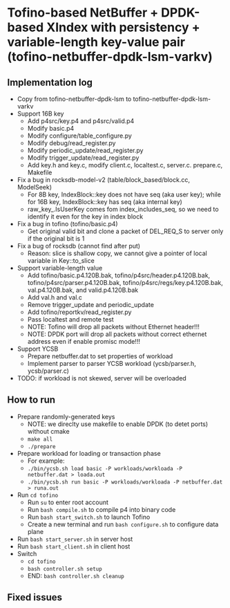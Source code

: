 # Tofino-based NetBuffer + DPDK-based XIndex with persistency + variable-length key-value pair (tofino-netbuffer-dpdk-lsm-varkv)

## Implementation log

- Copy from tofino-netbuffer-dpdk-lsm to tofino-netbuffer-dpdk-lsm-varkv
- Support 16B key
	+ Add p4src/key.p4 and p4src/valid.p4
	+ Modify basic.p4
	+ Modify configure/table_configure.py
	+ Modify debug/read_register.py
	+ Modify periodic_update/read_register.py
	+ Modify trigger_update/read_register.py
	+ Add key.h and key.c, modify client.c, localtest.c, server.c. prepare.c, Makefile
- Fix a bug in rocksdb-model-v2 (table/block_based/block.cc, ModelSeek)
	+ For 8B key, IndexBlock::key does not have seq (aka user key); while for 16B key, IndexBlock::key has seq (aka internal key)
	+ raw_key_.IsUserKey comes fom index_includes_seq, so we need to identify it even for the key in index block
- Fix a bug in tofino (tofino/basic.p4)
	+ Get original valid bit and clone a packet of DEL_REQ_S to server only if the original bit is 1
- Fix a bug of rocksdb (cannot find after put)
	+ Reason: slice is shallow copy, we cannot give a pointer of local variable in Key::to_slice
- Support variable-length value
	+ Add tofino/basic.p4.120B.bak, tofino/p4src/header.p4.120B.bak, tofino/p4src/parser.p4.120B.bak, tofino/p4src/regs/key.p4.120B.bak,
	val.p4.120B.bak, and valid.p4.120B.bak
	+ Add val.h and val.c
	+ Remove trigger_update and periodic_update
	+ Add tofino/reportkv/read_register.py
	+ Pass localtest and remote test
	+ NOTE: Tofino will drop all packets without Ethernet header!!!
	+ NOTE: DPDK port will drop all packets without correct ethernet address even if enable promisc mode!!!
- Support YCSB
	+ Prepare netbuffer.dat to set properties of workload
	+ Implement parser to parser YCSB workload (ycsb/parser.h, ycsb/parser.c)
- TODO: if workload is not skewed, server will be overloaded

## How to run

- Prepare randomly-generated keys
	+ NOTE: we direclty use makefile to enable DPDK (to detet ports) without cmake
	+ `make all`
	+ `./prepare`
- Prepare workload for loading or transaction phase
	+ For example:
	+ `./bin/ycsb.sh load basic -P workloads/workloada -P netbuffer.dat > loada.out`
	+ `./bin/ycsb.sh run basic -P workloads/workloada -P netbuffer.dat > runa.out`
- Run `cd tofino`
	+ Run `su` to enter root account
	+ Run `bash compile.sh` to compile p4 into binary code
	+ Run `bash start_switch.sh` to launch Tofino
	+ Create a new terminal and run `bash configure.sh` to configure data plane
- Run `bash start_server.sh` in server host
- Run `bash start_client.sh` in client host
- Switch
	+ `cd tofino`
	+ `bash controller.sh setup`
	+ END: `bash controller.sh cleanup`

## Fixed issues

